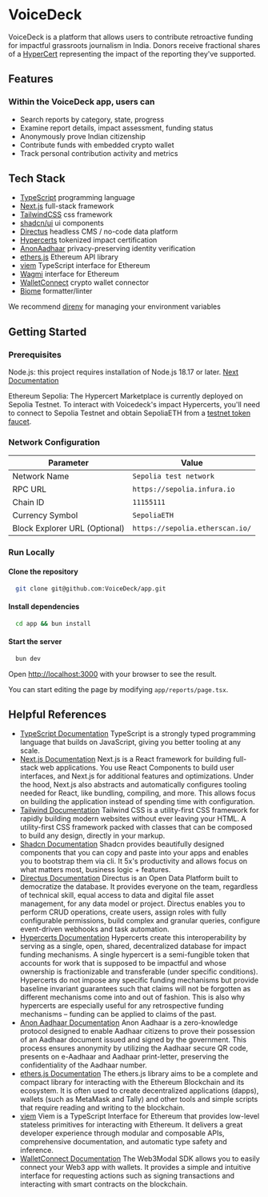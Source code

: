 
# VoiceDeck

VoiceDeck is a platform that allows users to contribute retroactive funding for impactful grassroots journalism in India. Donors receive fractional shares of a [HyperCert](https://hypercerts.org/) representing the impact of the reporting they've supported.

## Features

### Within the VoiceDeck app, users can

- Search reports by category, state, progress
- Examine report details, impact assessment, funding status
- Anonymously prove Indian citizenship
- Contribute funds with embedded crypto wallet
- Track personal contribution activity and metrics


## Tech Stack

- [TypeScript](https://www.typescriptlang.org/) programming language
- [Next.js](https://nextjs.org/) full-stack framework
- [TailwindCSS](https://tailwindcss.com/) css framework
- [shadcn/ui](https://ui.shadcn.com/) ui components
- [Directus](https://directus.io/) headless CMS / no-code data platform
- [Hypercerts](https://hypercerts.org/) tokenized impact certification
- [AnonAadhaar](https://github.com/anon-aadhaar) privacy-preserving identity verification
- [ethers.js](https://docs.ethers.org/v6/) Ethereum API library
- [viem](https://viem.sh/) TypeScript interface for Ethereum 
- [Wagmi](https://wagmi.sh/) interface for Ethereum
- [WalletConnect](https://walletconnect.com/) crypto wallet connector
- [Biome](https://biomejs.dev/) formatter/linter


We recommend [direnv](https://direnv.net/) for managing your environment variables

## Getting Started

### Prerequisites

Node.js: this project requires installation of Node.js 18.17 or later. [Next Documentation](https://nextjs.org/docs/getting-started/installation)

Ethereum Sepolia: The Hypercert Marketplace is currently deployed on Sepolia Testnet. To interact with Voicedeck's impact Hypercerts, you'll need to connect to Sepolia Testnet and obtain SepoliaETH from a [testnet token faucet](https://faucetlink.to/sepolia).

### Network Configuration

| Parameter                     | Value                                     |
| ----------------------------- | ----------------------------------------- |
| Network Name                  | `Sepolia test network`                              |
| RPC URL                       | `https://sepolia.infura.io`             |
| Chain ID                      | `11155111`                                |
| Currency Symbol               | `SepoliaETH`                                     |
| Block Explorer URL (Optional) | `https://sepolia.etherscan.io/` |


### Run Locally

#### Clone the repository

```bash
  git clone git@github.com:VoiceDeck/app.git
```

#### Install dependencies

```bash
  cd app && bun install
```

#### Start the server

```bash
  bun dev
```

Open [http://localhost:3000](http://localhost:3000) with your browser to see the result.

You can start editing the page by modifying `app/reports/page.tsx`.

## Helpful References

- [TypeScript Documentation](https://www.typescriptlang.org/docs/) TypeScript is a strongly typed programming language that builds on JavaScript, giving you better tooling at any scale.
- [Next.js Documentation](https://next.org/docs/) Next.js is a React framework for building full-stack web applications. You use React Components to build user interfaces, and Next.js for additional features and optimizations.
Under the hood, Next.js also abstracts and automatically configures tooling needed for React, like bundling, compiling, and more. This allows focus on building the application instead of spending time with configuration.
- [Tailwind Documentation](https://tailwindcss.com/docs/installation) Tailwind CSS is a utility-first CSS framework for rapidly building modern websites without ever leaving your HTML. A utility-first CSS framework packed with classes that can be composed to build any design, directly in your markup.
- [Shadcn Documentation](https://ui.shadcn.com/docs) Shadcn provides beautifully designed components that you can copy and paste into your apps and enables you to bootstrap them via cli. It 5x's productivity and allows focus on what matters most, business logic + features.
- [Directus Documentation](https://docs.directus.io/getting-started/introduction.html) Directus is an Open Data Platform built to democratize the database. It provides everyone on the team, regardless of technical skill, equal access to data and digital file asset management, for any data model or project. Directus enables you to perform CRUD operations, create users, assign roles with fully configurable permissions, build complex and granular queries, configure event-driven webhooks and task automation.
- [Hypercerts Documentation](https://hypercerts.org/docs/) Hypercerts create this interoperability by serving as a single, open, shared, decentralized database for impact funding mechanisms. A single hypercert is a semi-fungible token that accounts for work that is supposed to be impactful and whose ownership is fractionizable and transferable (under specific conditions). Hypercerts do not impose any specific funding mechanisms but provide baseline invariant guarantees such that claims will not be forgotten as different mechanisms come into and out of fashion. This is also why hypercerts are especially useful for any retrospective funding mechanisms – funding can be applied to claims of the past.
- [Anon Aadhaar Documentation](https://anon-aadhaar-documentation.vercel.app/docs/intro) Anon Aadhaar is a zero-knowledge protocol designed to enable Aadhaar citizens to prove their possession of an Aadhaar document issued and signed by the government. This process ensures anonymity by utilizing the Aadhaar secure QR code, presents on e-Aadhaar and Aadhaar print-letter, preserving the confidentiality of the Aadhaar number.
- [ethers.js Documentation](https://docs.ethers.org/v6/) The ethers.js library aims to be a complete and compact library for interacting with the Ethereum Blockchain and its ecosystem. It is often used to create decentralized applications (dapps), wallets (such as MetaMask and Tally) and other tools and simple scripts that require reading and writing to the blockchain.
- [viem](https://viem.sh/docs/introduction) Viem is a TypeScript Interface for Ethereum that provides low-level stateless primitives for interacting with Ethereum. It delivers a great developer experience through modular and composable APIs, comprehensive documentation, and automatic type safety and inference.
- [WalletConnect Documentation](https://docs.walletconnect.com/) The Web3Modal SDK allows you to easily connect your Web3 app with wallets. It provides a simple and intuitive interface for requesting actions such as signing transactions and interacting with smart contracts on the blockchain.

